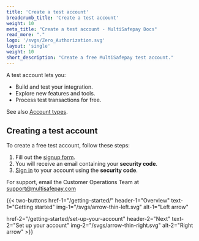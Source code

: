 ```yaml
---
title: 'Create a test account'
breadcrumb_title: 'Create a test account'
weight: 10
meta_title: "Create a test account - MultiSafepay Docs"
read_more: "."
logo: '/svgs/Zero_Authorization.svg'
layout: 'single'
weight: 10
short_description: "Create a free MultiSafepay test account."
---
```


A test account lets you:

* Build and test your integration.
* Explore new features and tools.
* Process test transactions for free.

See also [Account types](/account/create-account/#account-types).

## Creating a test account

To create a free test account, follow these steps:

1. Fill out the [signup form](https://testmerchant.multisafepay.com/signup).
2. You will receive an email containing your **security code**.
3. [Sign in](https://testmerchant.multisafepay.com) to your account using the **security code**.

For support, email the Customer Operations Team at <support@multisafepay.com>

{{< two-buttons
href-1="/getting-started/" header-1="Overview" text-1="Getting started" img-1="/svgs/arrow-thin-left.svg" alt-1="Left arrow" 

href-2="/getting-started/set-up-your-account" header-2="Next" text-2="Set up your account" img-2="/svgs/arrow-thin-right.svg" alt-2="Right arrow" >}}

